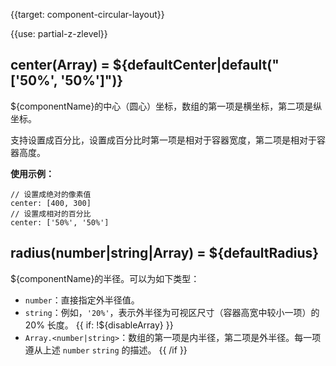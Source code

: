 {{target: component-circular-layout}}

{{use: partial-z-zlevel}}


## center(Array) = ${defaultCenter|default("['50%', '50%']")}

${componentName}的中心（圆心）坐标，数组的第一项是横坐标，第二项是纵坐标。

支持设置成百分比，设置成百分比时第一项是相对于容器宽度，第二项是相对于容器高度。

**使用示例：**
```
// 设置成绝对的像素值
center: [400, 300]
// 设置成相对的百分比
center: ['50%', '50%']
```

## radius(number|string|Array) = ${defaultRadius}

${componentName}的半径。可以为如下类型：

+ `number`：直接指定外半径值。
+ `string`：例如，`'20%'`，表示外半径为可视区尺寸（容器高宽中较小一项）的 20% 长度。
{{ if: !${disableArray} }}
+ `Array.<number|string>`：数组的第一项是内半径，第二项是外半径。每一项遵从上述 `number` `string` 的描述。
{{ /if }}
